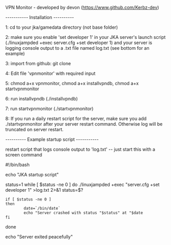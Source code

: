 VPN Monitor - developed by devon (https://www.github.com/Kerbz-dev)

----------- Installation ----------

1: cd to your jka/gamedata directory (not base folder)

2: make sure you enable 'set developer 1' in your JKA server's launch script (./linuxjampded +exec server.cfg +set developer 1) and your server is logging console output to a .txt file named log.txt (see bottom for an example)

3: import from github: git clone

4: Edit file 'vpnmonitor' with required input

5: chmod a+x vpnmonitor, chmod a+x installvpndb, chmod a+x startvpnmonitor

6: run installvpndb (./installvpndb)

7: run startvpnmonitor (./startvpnmonitor) 

8: If you run a daily restart script for the server, make sure you add ./startvpnmonitor after your server restart command. Otherwise log will be truncated on server restart.

---------- Example startup script -----------

restart script that logs console output to 'log.txt' -- just start this with a screen command

#!/bin/bash

echo "JKA startup script"

status=1 while [ $status -ne 0 ] do ./linuxjampded +exec "server.cfg +set developer 1" >log.txt 2>&1 status=$?

    if [ $status -ne 0 ]
    then
            date=`/bin/date`
            echo "Server crashed with status "$status" at "$date
    fi
done

echo "Server exited peacefully"
